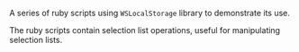 A series of ruby scripts using `WSLocalStorage` library to demonstrate its use.

The ruby scripts contain selection list operations, useful for manipulating selection lists.

